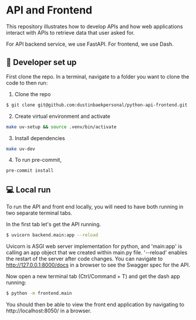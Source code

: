# API and Frontend

This repository illustrates how to develop APIs and how web applications interact with APIs to retrieve data that user asked for.

For API backend service, we use FastAPI.
For frontend, we use Dash.

## :wrench: Developer set up

First clone the repo. In a terminal, navigate to a folder you want to clone the code to then run:

1. Clone the repo
```bash
$ git clone git@github.com:dustinbaekpersonal/python-api-frontend.git
```

2. Create virtual environment and activate
```bash
make uv-setup && source .venv/bin/activate
```

3. Install dependencies
```bash
make uv-dev
```

4. To run pre-commit,
```bash
pre-commit install
```


## :computer: Local run

To run the API and front end locally, you will need to have both running in two separate terminal tabs.

In the first tab let's get the API running.

```bash
$ uvicorn backend.main:app --reload
```

Uvicorn is ASGI web server implementation for python, and 'main:app' is calling an app object that we created within main.py file.
'--reload' enables the restart of the server after code changes. You can navigate to http://127.0.0.1:8000/docs in a browser to see the Swagger spec for the API.

Now open a new terminal tab (Ctrl/Command + T) and get the dash app running:

```bash
$ python -m frontend.main
```

You should then be able to view the front end application by navigating to http://localhost:8050/ in a browser.
